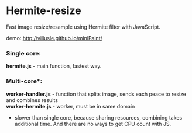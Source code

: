 Hermite-resize
==============

Fast image resize/resample using Hermite filter with JavaScript.

demo: http://viliusle.github.io/miniPaint/
### Single core:
<b>hermite.js</b> - main function, fastest way.

### Multi-core*:
<b>worker-handler.js</b> - function that splits image, sends each peace to resize and combines results<br />
<b>worker-hermite.js</b> - worker, must be in same domain

* slower than single core, because sharing resources, combining takes additional time. And there are no ways to get CPU count with JS.
